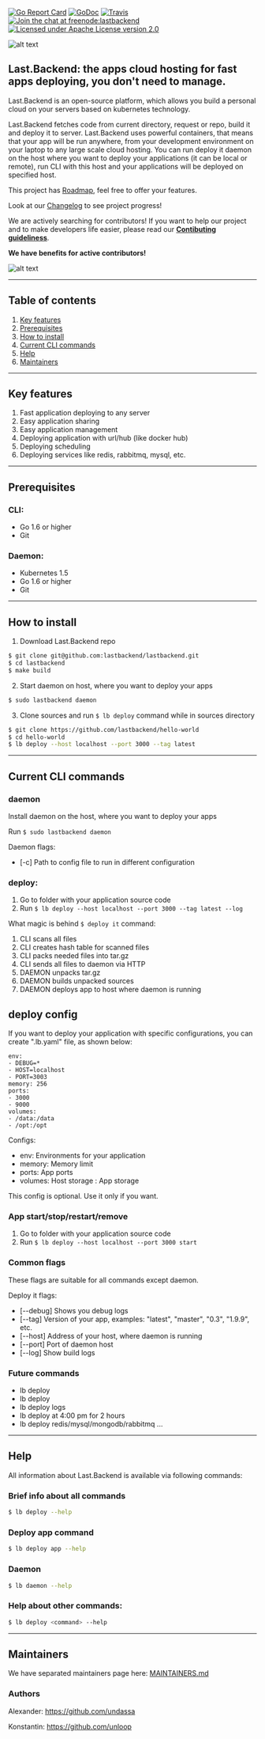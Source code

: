 [![Go Report Card](https://goreportcard.com/badge/github.com/lastbackend/lastbackend)](https://goreportcard.com/report/github.com/lastbackend/lastbackend)
[![GoDoc](https://godoc.org/github.com/lastbackend/lastbackend?status.png)](https://godoc.org/github.com/lastbackend/lastbackend)
[![Travis](https://travis-ci.org/lastbackend/lastbackend.svg?branch=master)](https://travis-ci.org/lastbackend/lastbackend)
[![Join the chat at freenode:lastbackend](https://img.shields.io/badge/irc-freenode%3A%20%23lastbackend-blue.svg)](http://webchat.freenode.net/?channels=%23lastbackend)
[![Licensed under Apache License version 2.0](https://img.shields.io/github/license/lastbackend/lastbackend.svg?maxAge=2592000)](https://www.apache.org/licenses/LICENSE-2.0)

![alt text](https://lastbackend.com/images/logo.png)

## Last.Backend: the apps cloud hosting for fast apps deploying, you don't need to manage.

Last.Backend is an open-source platform, which allows you build a personal cloud on your servers based on kubernetes technology.

Last.Backend fetches code from current directory, request or repo, build it and deploy it to server.
Last.Backend uses powerful containers, that means that your app will be run anywhere, from your development environment on your laptop to any large scale cloud hosting.
You can run deploy it daemon on the host where you want to deploy your applications (it can be local or remote), run CLI with this host and your applications will be deployed on specified host.  

This project has [Roadmap](https://github.com/lastbackend/lastbackend/blob/master/ROADMAP.md), feel free to offer your features. 

Look at our [Changelog](https://github.com/lastbackend/lastbackend/blob/master/CHANGELOG.md) to see project progress!

We are actively searching for contributors! If you want to help our project and to make developers life easier, please read our **[Contibuting guideliness](https://github.com/lastbackend/lastbackend/blob/master/CONTRIBUTING.md)**.

**We have benefits for active contributors!**

![alt text](https://deployit.io/images/cdn/deployy_2.gif "Image")

___

## Table of contents

1. [Key features](#key_features)
2. [Prerequisites](#prerequisites)
3. [How to install](#how_to_install)
4. [Current CLI commands](#current_cli_commands)
5. [Help](#help)
6. [Maintainers](#maintainers)

___

## <a name="key_features"></a>Key features
1. Fast application deploying to any server
2. Easy application sharing
3. Easy application management
4. Deploying application with url/hub (like docker hub)
5. Deploying scheduling
6. Deploying services like redis, rabbitmq, mysql, etc.

___

## <a name="prerequisites"></a>Prerequisites

### CLI:
- Go 1.6 or higher
- Git

### Daemon:
- Kubernetes 1.5
- Go 1.6 or higher
- Git

___

## <a name="how_to_install"></a>How to install

1. Download Last.Backend repo
```bash
$ git clone git@github.com:lastbackend/lastbackend.git
$ cd lastbackend
$ make build
```

2. Start daemon on host, where you want to deploy your apps
```bash
$ sudo lastbackend daemon
```

3. Clone sources and run `$ lb deploy` command while in sources directory
```bash
$ git clone https://github.com/lastbackend/hello-world
$ cd hello-world
$ lb deploy --host localhost --port 3000 --tag latest
```

___

## <a name="current_cli_commands"></a>Current CLI commands

### daemon

Install daemon on the host, where you want to deploy your apps

Run `$ sudo lastbackend daemon`

Daemon flags:
* [-c] Path to config file to run in different configuration


### deploy:

1. Go to folder with your application source code
2. Run `$ lb deploy --host localhost --port 3000 --tag latest --log`

What magic is behind `$ deploy it` command:

1. CLI scans all files
2. CLI creates hash table for scanned files
3. CLI packs needed files into tar.gz
4. CLI sends all files to daemon via HTTP
5. DAEMON unpacks tar.gz
6. DAEMON builds unpacked sources
7. DAEMON deploys app to host where daemon is running

## deploy config

If you want to deploy your application with specific configurations, you can create ".lb.yaml" file, as shown below:

```
env: 
- DEBUG=*
- HOST=localhost
- PORT=3003
memory: 256
ports: 
- 3000
- 9000
volumes:
- /data:/data
- /opt:/opt
```

Configs:
- env: Environments for your application
- memory: Memory limit
- ports: App ports
- volumes: Host storage : App storage

This config is optional. Use it only if you want.

### App start/stop/restart/remove

1. Go to folder with your application source code
2. Run `$ lb deploy --host localhost --port 3000 start`

### Common flags

These flags are suitable for all commands except daemon.

Deploy it flags:
* [--debug] Shows you debug logs
* [--tag] Version of your app, examples: "latest", "master", "0.3", "1.9.9", etc.
* [--host] Address of your host, where daemon is running
* [--port] Port of daemon host
* [--log] Show build logs

### Future commands

* lb deploy <git>
* lb deploy <docker image>
* lb deploy <app> logs
* lb deploy <app> at 4:00 pm for 2 hours
* lb deploy redis/mysql/mongodb/rabbitmq ...

___

## <a name="help"></a>Help

All information about Last.Backend is available via following commands:

### Brief info about all commands
```bash
$ lb deploy --help
```

### Deploy app command
```bash
$ lb deploy app --help
```

### Daemon
```bash
$ lb daemon --help
```

### Help about other commands:
```bash
$ lb deploy <command> --help
```

___

## <a name="maintainers"></a>Maintainers

We have separated maintainers page here: [MAINTAINERS.md](https://github.com/lastbackend/lastbackend/blob/master/MAINTAINERS.md)

### Authors

Alexander: https://github.com/undassa

Konstantin: https://github.com/unloop

